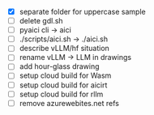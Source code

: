- [x] separate folder for uppercase sample
- [ ] delete gdl.sh
- [ ] pyaici cli -> aici
- [ ] ./scripts/aici.sh -> ./aici.sh
- [ ] describe vLLM/hf situation
- [ ] rename vLLM -> LLM in drawings
- [ ] add hour-glass drawing
- [ ] setup cloud build for Wasm
- [ ] setup cloud build for aicirt
- [ ] setup cloud build for rllm
- [ ] remove azurewebites.net refs
